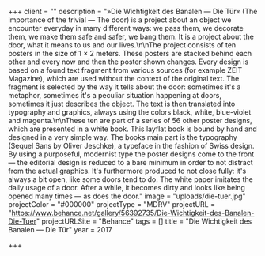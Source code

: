 +++
client = ""
description = "»Die Wichtigkeit des Banalen — Die Tür« (The importance of the trivial — The door) is a project about an object we encounter everyday in many different ways: we pass them, we decorate them, we make them safe and safer, we bang them. It is a project about the door, what it means to us and our lives.\n\nThe project consists of ten posters in the size of 1 × 2 meters. These posters are stacked behind each other and every now and then the poster shown changes. Every design is based on a found text fragment from various sources (for example ZEIT Magazine), which are used without the context of the original text. The fragment is selected by the way it tells about the door: sometimes it's a metaphor, sometimes it's a peculiar situation happening at doors, sometimes it just describes the object. The text is then translated into typography and graphics, always using the colors black, white, blue-violet and magenta.\n\nThese ten are part of a series of 56 other poster designs, which are presented in a white book. This layflat book is bound by hand and designed in a very simple way. The books main part is the typography (Sequel Sans by Oliver Jeschke), a typeface in the fashion of Swiss design. By using a purposeful, modernist type the poster designs come to the front — the editorial design is reduced to a bare minimum in order to not distract from the actual graphics. It's furthermore produced to not close fully: it's always a bit open, like some doors tend to do. The white paper imitates the daily usage of a door. After a while, it becomes dirty and looks like being opened many times — as does the door."
image = "uploads/die-tuer.jpg"
projectColor = "#000000"
projectType = "MDRV"
projectURL = "https://www.behance.net/gallery/56392735/Die-Wichtigkeit-des-Banalen-Die-Tuer"
projectURLSite = "Behance"
tags = []
title = "Die Wichtigkeit des Banalen — Die Tür"
year = 2017

+++
